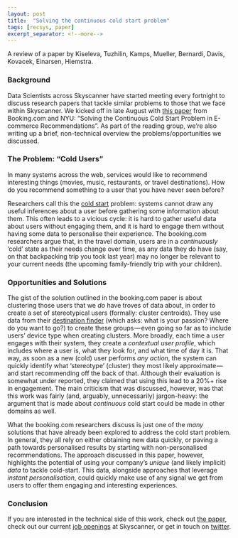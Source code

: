 ```yaml
---
layout: post
title:  "Solving the continuous cold start problem"
tags: [recsys, paper]
excerpt_separator: <!--more-->
---
```


A review of a paper by Kiseleva, Tuzhilin, Kamps, Mueller, Bernardi, Davis, Kovacek, Einarsen, Hiemstra.

<!--more-->

### Background
Data Scientists across Skyscanner have started meeting every fortnight to discuss research papers that tackle similar problems to those that we face within Skyscanner. We kicked off in late August with [this paper](https://arxiv.org/abs/1607.07904) from Booking.com and NYU: “Solving the Continuous Cold Start Problem in E-commerce Recommendations”. As part of the reading group, we’re also writing up a brief, non-technical overview the problems/opportunities we discussed.

### The Problem: “Cold Users”
In many systems across the web, services would like to recommend interesting things (movies, music, restaurants, or travel destinations). How do you recommend something to a user that you have never seen before?

Researchers call this the [cold start](https://en.wikipedia.org/wiki/Cold_start) problem: systems cannot draw any useful inferences about a user before gathering some information about them. This often leads to a vicious cycle: it is hard to gather useful data about users without engaging them, and it is hard to engage them without having some data to personalise their experience. The booking.com researchers argue that, in the travel domain, users are in a _continuously_ ‘cold’ state as their needs change over time, as any data they do have (say, on that backpacking trip you took last year) may no longer be relevant to your current needs (the upcoming family-friendly trip with your children).

### Opportunities and Solutions
The gist of the solution outlined in the booking.com paper is about clustering those users that we _do_ have troves of data about, in order to create a set of stereotypical users (formally: cluster centroids). They use data from their [destination finder](http://www.booking.com/destinationfinder.en-gb.html) (which asks: what is your passion? Where do you want to go?) to create these groups — even going so far as to include users’ device type when creating clusters. More broadly, each time a user engages with their system, they create a _contextual user profile_, which includes where a user is, what they look for, and what time of day it is. That way, as soon as a new (cold) user performs _any action_, the system can quickly identify what ‘stereotype’ (cluster) they most likely approximate — and start recommending off the back of that. Although their evaluation is somewhat under reported, they claimed that using this lead to a 20%+ rise in engagement. The main criticism that was discussed, however, was that this work was fairly (and, arguably, unnecessarily) jargon-heavy: the argument that is made about _continuous_ cold start could be made in other domains as well.

What the booking.com researchers discuss is just one of the _many_ solutions that have already been explored to address the cold start problem. In general, they all rely on either obtaining new data quickly, or paving a path towards personalised results by starting with non-personalised recommendations. The approach discussed in this paper, however, highlights the potential of using your company’s _unique_ (and likely implicit) _data_ to tackle cold-start. This data, alongside approaches that leverage _instant personalisation_, could quickly make use of any signal we get from users to offer them engaging and interesting experiences.

### Conclusion
If you are interested in the technical side of this work, check out [the paper](https://arxiv.org/abs/1607.07904), check out our current [job openings](http://www.skyscanner.net/jobs) at Skyscanner, or get in touch on [twitter](https://twitter.com/neal_lathia).
